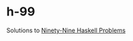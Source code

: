 h-99
====

Solutions to [Ninety-Nine Haskell Problems](https://www.haskell.org/haskellwiki/H-99:_Ninety-Nine_Haskell_Problems)
